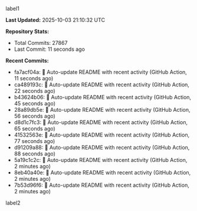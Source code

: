 
label1 
<!-- ACTIVITY_START -->
**Last Updated:** 2025-10-03 21:10:32 UTC

**Repository Stats:**
- Total Commits: 27867
- Last Commit: 11 seconds ago

**Recent Commits:**
- fa7acf04a: 🤖 Auto-update README with recent activity (GitHub Action, 11 seconds ago)
- ca489193c: 🤖 Auto-update README with recent activity (GitHub Action, 22 seconds ago)
- b43624b06: 🤖 Auto-update README with recent activity (GitHub Action, 45 seconds ago)
- 28a89db5e: 🤖 Auto-update README with recent activity (GitHub Action, 56 seconds ago)
- d8d1c7fc3: 🤖 Auto-update README with recent activity (GitHub Action, 65 seconds ago)
- 41532563e: 🤖 Auto-update README with recent activity (GitHub Action, 77 seconds ago)
- d91209a88: 🤖 Auto-update README with recent activity (GitHub Action, 88 seconds ago)
- 5a19c1c2c: 🤖 Auto-update README with recent activity (GitHub Action, 2 minutes ago)
- 8eb40a40e: 🤖 Auto-update README with recent activity (GitHub Action, 2 minutes ago)
- 7b53d96f6: 🤖 Auto-update README with recent activity (GitHub Action, 2 minutes ago)
<!-- ACTIVITY_END -->

label2
